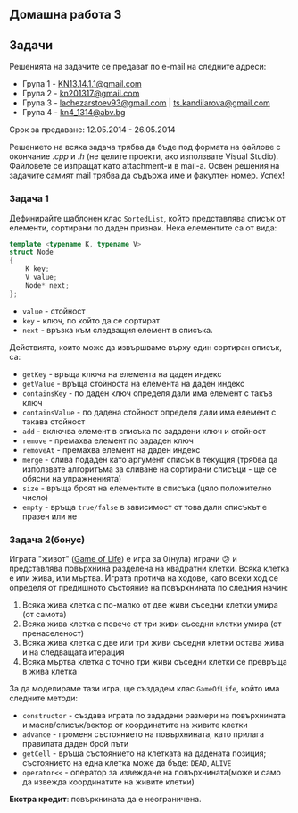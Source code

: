 ## Домашна работа 3

## Задачи

Решенията на задачите се предават по e-mail на следните адреси:

* Група 1 - KN13.14.1.1@gmail.com
* Група 2 - kn201317@gmail.com
* Група 3 - lachezarstoev93@gmail.com | ts.kandilarova@gmail.com
* Група 4 - kn4_1314@abv.bg

Срок за предаване: 12.05.2014 - 26.05.2014

Решението на всяка задача трябва да бъде под формата на файлове с окончание
*.cpp* и *.h* (не целите проекти, ако използвате Visual Studio). Файловете се
изпращат като attachment-и в mail-a. Освен решения на задачите самият mail
трябва да съдържа име и факултен номер. Успех!

### Задача  1

Дефинирайте шаблонен клас `SortedList`, който представлява списък от елементи,
сортирани по даден признак. Нека елементите са от вида:

```c++
template <typename K, typename V>
struct Node
{
    K key;
    V value;
    Node* next;
};

```

* `value` - стойност
* `key` - ключ, по който да се сортират
* `next` - връзка към следващия елемент в списъка.

Действията, които може да извършваме върху един сортиран списък, са:

* `getKey` - връща ключа на елемента на даден индекс
* `getValue` - връща стойноста на елемента на даден индекс
* `containsKey` - по даден ключ определя дали има елемент с такъв ключ
* `containsValue` - по дадена стойност определя дали има елемент с такава
стойност
* `add` - включва елемент в списъка по зададени ключ и стойност
* `remove` - премахва елемент по зададен ключ
* `removeAt` - премахва елемент на даден индекс
* `merge` - слива подаден като аргумент списък в текущия (трябва да използвате
алгоритъма за сливане на сортирани списъци - ще се обясни на упражненията)
* `size` - връща броят на елементите в списъка (цяло положително число)
* `empty` - връща `true/false` в зависимост от това дали списъкът е празен или
не

### Задача  2(бонус)

Играта "живот"
([Game of Life](http://en.wikipedia.org/wiki/Conway's_Game_of_Life)) е игра за
0(нула) играчи :confused: и представлява повърхнина разделена на квадратни
клетки. Всяка клетка е или жива, или мъртва. Играта протича на ходове, като
всеки ход се определя от предишното състояние на повърхнината по следния начин:

1. Всяка жива клетка с по-малко от две живи съседни клетки умира (от самота)
2. Всяка жива клетка с повече от три живи съседни клетки умира (от
пренаселеност)
3. Всяка жива клетка с две или три живи съседни клетки остава жива и на
следващата итерация
4. Всяка мъртва клетка с точно три живи съседни клетки се превръща в жива
клетка

За да моделираме тази игра, ще създадем клас `GameOfLife`, който има следните
методи:

* `constructor` - създава играта по зададени размери на повърхнината и
масив/списък/вектор от координатите на живите клетки
* `advance` - променя състоянието на повърхнината, като прилага правилата
даден брой пъти
* `getCell` - връща състоянието на клетката на дадената позиция; състоянието на
една клетка може да бъде: `DEAD`, `ALIVE`
* `operator<<` - оператор за извеждане на повърхнината(може и само да извежда
координатите на живите клетки)

**Екстра кредит**: повърхнината да е неограничена.

